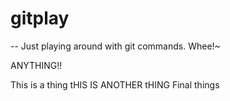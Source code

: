 # gitplay
-- 
Just playing around with git commands.
Whee!~

ANYTHING!!

This is a thing
tHIS IS ANOTHER tHING
Final things
